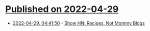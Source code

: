 # [Published on 2022-04-29](index.md)

* [2022-04-29, 04:41:50](https://news.ycombinator.com/item?id=31201528) - [Show HN: Recipes, Not Mommy Blogs](https://letscooktime.com)

